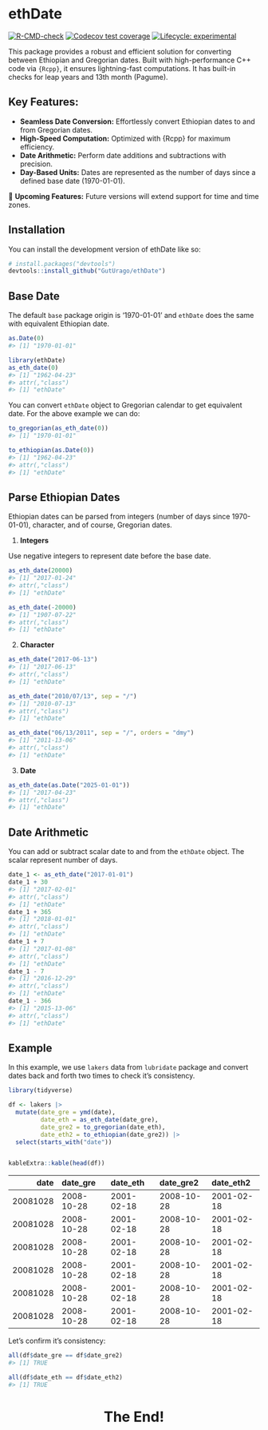 
<!-- README.md is generated from README.Rmd. Please edit that file -->

# ethDate

<!-- badges: start -->

[![R-CMD-check](https://github.com/GutUrago/ethDate/actions/workflows/R-CMD-check.yaml/badge.svg)](https://github.com/GutUrago/ethDate/actions/workflows/R-CMD-check.yaml)
[![Codecov test
coverage](https://codecov.io/gh/GutUrago/ethDate/graph/badge.svg)](https://app.codecov.io/gh/GutUrago/ethDate)
[![Lifecycle:
experimental](https://img.shields.io/badge/lifecycle-experimental-orange.svg)](https://lifecycle.r-lib.org/articles/stages.html#experimental)
<!-- badges: end -->

This package provides a robust and efficient solution for converting
between Ethiopian and Gregorian dates. Built with high-performance C++
code via `{Rcpp}`, it ensures lightning-fast computations. It has
built-in checks for leap years and 13th month (Pagume).

## Key Features:

- **Seamless Date Conversion:** Effortlessly convert Ethiopian dates to
  and from Gregorian dates.
- **High-Speed Computation:** Optimized with {Rcpp} for maximum
  efficiency.
- **Date Arithmetic:** Perform date additions and subtractions with
  precision.
- **Day-Based Units:** Dates are represented as the number of days since
  a defined base date (1970-01-01).

🚀 **Upcoming Features:** Future versions will extend support for time
and time zones.

## Installation

You can install the development version of ethDate like so:

``` r
# install.packages("devtools")
devtools::install_github("GutUrago/ethDate")
```

## Base Date

The default `base` package origin is ‘1970-01-01’ and `ethDate` does the
same with equivalent Ethiopian date.

``` r
as.Date(0)
#> [1] "1970-01-01"
```

``` r
library(ethDate)
as_eth_date(0)
#> [1] "1962-04-23"
#> attr(,"class")
#> [1] "ethDate"
```

You can convert `ethDate` object to Gregorian calendar to get equivalent
date. For the above example we can do:

``` r
to_gregorian(as_eth_date(0))
#> [1] "1970-01-01"
```

``` r
to_ethiopian(as.Date(0))
#> [1] "1962-04-23"
#> attr(,"class")
#> [1] "ethDate"
```

## Parse Ethiopian Dates

Ethiopian dates can be parsed from integers (number of days since
1970-01-01), character, and of course, Gregorian dates.

1.  **Integers**

Use negative integers to represent date before the base date.

``` r
as_eth_date(20000)
#> [1] "2017-01-24"
#> attr(,"class")
#> [1] "ethDate"
```

``` r
as_eth_date(-20000)
#> [1] "1907-07-22"
#> attr(,"class")
#> [1] "ethDate"
```

2.  **Character**

``` r
as_eth_date("2017-06-13")
#> [1] "2017-06-13"
#> attr(,"class")
#> [1] "ethDate"
```

``` r
as_eth_date("2010/07/13", sep = "/")
#> [1] "2010-07-13"
#> attr(,"class")
#> [1] "ethDate"
```

``` r
as_eth_date("06/13/2011", sep = "/", orders = "dmy")
#> [1] "2011-13-06"
#> attr(,"class")
#> [1] "ethDate"
```

3.  **Date**

``` r
as_eth_date(as.Date("2025-01-01"))
#> [1] "2017-04-23"
#> attr(,"class")
#> [1] "ethDate"
```

## Date Arithmetic

You can add or subtract scalar date to and from the `ethDate` object.
The scalar represent number of days.

``` r
date_1 <- as_eth_date("2017-01-01")
date_1 + 30
#> [1] "2017-02-01"
#> attr(,"class")
#> [1] "ethDate"
date_1 + 365
#> [1] "2018-01-01"
#> attr(,"class")
#> [1] "ethDate"
date_1 + 7
#> [1] "2017-01-08"
#> attr(,"class")
#> [1] "ethDate"
date_1 - 7
#> [1] "2016-12-29"
#> attr(,"class")
#> [1] "ethDate"
date_1 - 366
#> [1] "2015-13-06"
#> attr(,"class")
#> [1] "ethDate"
```

## Example

In this example, we use `lakers` data from `lubridate` package and
convert dates back and forth two times to check it’s consistency.

``` r
library(tidyverse)

df <- lakers |> 
  mutate(date_gre = ymd(date),
         date_eth = as_eth_date(date_gre),
         date_gre2 = to_gregorian(date_eth),
         date_eth2 = to_ethiopian(date_gre2)) |> 
  select(starts_with("date"))


kableExtra::kable(head(df))
```

|     date | date_gre   | date_eth   | date_gre2  | date_eth2  |
|---------:|:-----------|:-----------|:-----------|:-----------|
| 20081028 | 2008-10-28 | 2001-02-18 | 2008-10-28 | 2001-02-18 |
| 20081028 | 2008-10-28 | 2001-02-18 | 2008-10-28 | 2001-02-18 |
| 20081028 | 2008-10-28 | 2001-02-18 | 2008-10-28 | 2001-02-18 |
| 20081028 | 2008-10-28 | 2001-02-18 | 2008-10-28 | 2001-02-18 |
| 20081028 | 2008-10-28 | 2001-02-18 | 2008-10-28 | 2001-02-18 |
| 20081028 | 2008-10-28 | 2001-02-18 | 2008-10-28 | 2001-02-18 |

Let’s confirm it’s consistency:

``` r
all(df$date_gre == df$date_gre2)
#> [1] TRUE
```

``` r
all(df$date_eth == df$date_eth2)
#> [1] TRUE
```

<div>
<h1 style="text-align: center; color=steelblue">The End!</h1>
</div>
